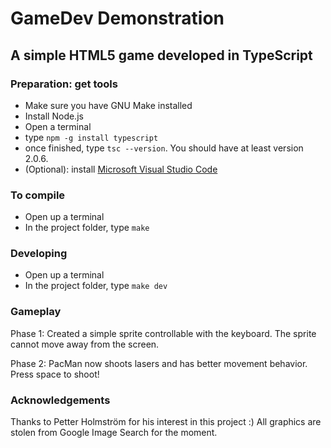# GameDev Demonstration
## A simple HTML5 game developed in TypeScript

### Preparation: get tools

- Make sure you have GNU Make installed
- Install Node.js
- Open a terminal
- type `npm -g install typescript`
- once finished, type `tsc --version`. You should have at least version 2.0.6.
- (Optional): install [Microsoft Visual Studio Code](https://code.visualstudio.com/) 

### To compile

- Open up a terminal
- In the project folder, type `make`

### Developing

- Open up a terminal
- In the project folder, type `make dev`

### Gameplay

Phase 1: Created a simple sprite controllable with the keyboard. The sprite cannot
move away from the screen.

Phase 2: PacMan now shoots lasers and has better movement behavior. Press space to shoot!

### Acknowledgements

Thanks to Petter Holmström for his interest in this project :)
All graphics are stolen from Google Image Search for the moment.
